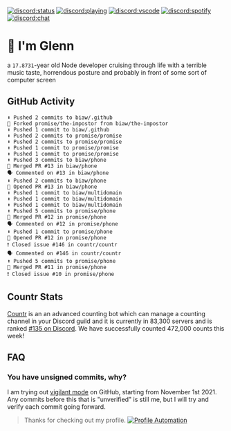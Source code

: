 [![discord:status](https://dev.discordprofiles.me/badge/status/110090225929191424?style=flat-square)](https://discord.com/users/110090225929191424)
[![discord:playing](https://dev.discordprofiles.me/badge/playing/110090225929191424?style=flat-square)](https://discord.com/users/110090225929191424)
[![discord:vscode](https://dev.discordprofiles.me/badge/vscode/110090225929191424?style=flat-square)](https://discord.com/users/110090225929191424)
[![discord:spotify](https://dev.discordprofiles.me/badge/spotify/110090225929191424?style=flat-square)](https://dev.discordprofiles.me/openspotify/110090225929191424)
[![discord:chat](https://img.shields.io/discord/449576301997588490?style=flat-square)](https://discord.gg/Ccj5bjb)

# 👋 I'm Glenn

a `17.8731`-year old Node developer cruising through life with a terrible music taste, horrendous posture and probably in front of some sort of computer screen

## GitHub Activity

```
⬆️ Pushed 2 commits to biaw/.github
🍴 Forked promise/the-impostor from biaw/the-impostor
⬆️ Pushed 1 commit to biaw/.github
⬆️ Pushed 2 commits to promise/promise
⬆️ Pushed 2 commits to promise/promise
⬆️ Pushed 1 commit to promise/promise
⬆️ Pushed 1 commit to promise/promise
⬆️ Pushed 3 commits to biaw/phone
🎉 Merged PR #13 in biaw/phone
🗣 Commented on #13 in biaw/phone
⬆️ Pushed 2 commits to biaw/phone
💪 Opened PR #13 in biaw/phone
⬆️ Pushed 1 commit to biaw/multidomain
⬆️ Pushed 1 commit to biaw/multidomain
⬆️ Pushed 1 commit to biaw/multidomain
⬆️ Pushed 5 commits to promise/phone
🎉 Merged PR #12 in promise/phone
🗣 Commented on #12 in promise/phone
⬆️ Pushed 1 commit to promise/phone
💪 Opened PR #12 in promise/phone
❗️ Closed issue #146 in countr/countr
🗣 Commented on #146 in countr/countr
⬆️ Pushed 5 commits to promise/phone
🎉 Merged PR #11 in promise/phone
❗️ Closed issue #10 in promise/phone
```

## Countr Stats

[Countr](https://countr.xyz/) is an an advanced counting bot which can manage a counting channel in your Discord guild and it is currently in 83,300 servers and is ranked [#135 on Discord](https://dblstatistics.com/bot/467377486141980682). We have successfully counted 472,000 counts this week!

## FAQ

### You have unsigned commits, why?

I am trying out [vigilant mode](https://docs.github.com/github/authenticating-to-github/displaying-verification-statuses-for-all-of-your-commits) on GitHub, starting from November 1st 2021. Any commits before this that is "unverified" is still me, but I will try and verify each commit going forward.

> Thanks for checking out my profile. [![Profile Automation](https://img.shields.io/github/workflow/status/promise/promise/README%20Update?label=automation)](https://github.com/promise/promise/actions/workflows/README.yml)